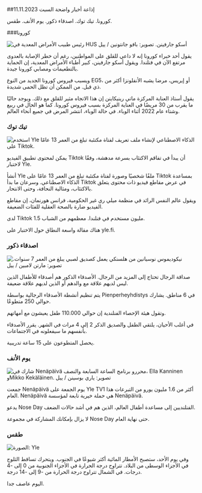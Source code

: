 ##إذاعة أخبار واضحة السبت 11.11.2023

كورونا. تيك توك. اصدقاء ذكور. يوم الأنف. طقس.

###كورونا

![رئيس طبيب الأمراض المعدية في HUS أسكو جارفينن. تصوير: بافو جانتونين / ييل](https://images.cdn.yle.fi/image/upload/c_crop,h_3027,w_5382,x_0,y_311/ar_1.7777777777777777,c_fill,g_faces,h_675,w_1200/dpr_1.0/q_auto:eco/f_auto/fl_lossy/v1699692578/39-1199235654f3bb0eba14)

يقول أحد خبراء كورونا إنه لا داعي للقلق على المواطنين، رغم أن خطر الإصابة بالعدوى مرتفع الآن في فنلندا. ويقول أسكو جارفينن، كبير أطباء الأمراض المعدية، إن الحماية بالتطعيمات ومصابي كورونا جيدة.

ويسبب فيروس كورونا الجديد من النوع EG5، أو إيريس، مرضا يشبه الأنفلونزا أكثر من ذي قبل. من الممكن أن تظل الحمى شديدة.

يقول أستاذ العناية المركزة ماتي رينيكاينن إن هذا الاتجاه مثير للقلق مع ذلك. ويوجد حاليًا ما يقرب من 30 مريضًا في العناية المركزة بسبب فيروس كورونا. كما هو الحال في ربيع وشتاء عام 2022 أثناء الوباء. في حالة الوباء، انتشر المرض في جميع أنحاء العالم.

### تيك توك

![استخدم Yle الذكاء الاصطناعي لإنشاء ملف تعريف لفتاة مكتئبة تبلغ من العمر 13 عامًا على Tiktok. ](https://images.cdn.yle.fi/image/upload/c_crop,h_2955,w_5255,x_371,y_789/ar_1.7777777777777777,c_fill,g_faces,h_675,w_1200/dpr_1.0/q_auto:eco/f_auto/fl_lossy/v1697625813/39-1187987652fb3e8a7ce7)

يمكن لمحتوى تطبيق الفيديو Tiktok أن يبدأ في تفاقم الاكتئاب بسرعة مدهشة، وفقًا لاختبار Yle.

أنشأ Yle ملفًا شخصيًا وصورة لفتاة مكتئبة تبلغ من العمر 13 عامًا على Tiktok بمساعدة الذكاء الاصطناعي. وسرعان ما بدأ Tiktok في عرض مقاطع فيديو ذات محتوى يتعلق بالاكتئاب، ومثالية النحافة، وحتى الانتحار.

ويقول عالم النفس الرائد في منظمة ميلي ري غير الحكومية، فرانس هورنمان، إن مقاطع الفيديو ضارة بالصحة العقلية للفئات الضعيفة.

لدى Tiktok 1.5 مليون مستخدم في فنلندا. معظمهم من الشباب.

هناك مقالة واسعة النطاق حول الاختبار على yle.fi.

### اصدقاء ذكور

![نيكوديموس نوسيانين من هلسنكي يعمل كصديق لصبي يبلغ من العمر 7 سنوات. تصوير: مارتن لامبين / ييل](https://images.cdn.yle.fi/image/upload/c_crop,h_2250,w_4000,x_0,y_150/ar_1.7777777777777777,c_fill,g_faces,h_675,w_1200/dpr_1.0/q_auto:eco/f_auto/fl_lossy/v1699361417/39-1197061654a30293868a)

صداقة الرجال تحتاج إلى المزيد من الرجال. الأصدقاء الذكور هم أصدقاء للأطفال الذين ليس لديهم علاقة مع والدهم أو الذين لديهم علاقة ضعيفة.

يتم تنظيم أنشطة الأصدقاء الرجالية بواسطة Pienperheyhdistys في 6 مناطق. يشارك حوالي 250 متطوعًا.

وتقول هيئة الإحصاء الفنلندية إن حوالي 110.000 طفل يعيشون مع أمهاتهم.

في أغلب الأحيان، يلتقي الطفل والصديق الذكر 2 إلى 4 مرات في الشهر. يقرر الأصدقاء بأنفسهم ما سيفعلونه في الاجتماعات.

يحصل المتطوعون على 15 ساعة تدريبية.

### يوم الأنف

![شارك في Nenäpäivä محررو برنامج الساعة السابعة والنصف، Ella Kanninen وMikko Kekäläinen. تصوير: ياري بوسينن / ييل](https://images.cdn.yle.fi/image/upload/c_crop,h_3125,w_5557,x_0,y_126/ar_1.7777777777777777,c_fill,g_faces,h_675,w_1200/dpr_1.0/q_auto:إيكو/f_auto/fl_lossy/v1699531130/39-1198130654cc7a81d6f6)

جمعت Nenäpäivä يوم الجمعة على Yle TV1 أكثر من 1.6 مليون يورو من التبرعات هذا العام. Nenäpäivä هي حملة خيرية تابعة لمؤسسة Nenäpäivä.

يدعو Nose Day الفنلنديين إلى مساعدة أطفال العالم، الذين هم في أشد حالات الضعف.

لا يزال بإمكانك المشاركة في مجموعة Nose Day حتى نهاية العام.

### طقس

![ الصورة: Yle](https://images.cdn.yle.fi/image/upload/c_crop,h_1080,w_1919,x_0,y_0/ar_1.7777777777777777,c_fill,g_faces,h_675,w_1200/dpr_1.0/q_auto:eco/f_auto/fl_lossy/v1699717391/39-1199335654fa0f0a84d5)

وفي يوم الأحد، ستصبح الأمطار المائية أكثر شيوعًا في الجنوب. ويتحرك تساقط الثلوج في الأجزاء الوسطى من البلاد. تتراوح درجة الحرارة في الأجزاء الجنوبية من 0 إلى -4 درجات. في الشمال تتراوح درجة الحرارة من -9 إلى -14 درجة.

اليوم عاصف جدا.